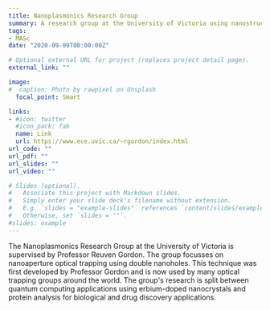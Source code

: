 ```yaml
---
title: Nanoplasmonics Research Group
summary: A research group at the University of Victoria using nanostructured metals for optical trapping. This group uses nanoaperture optical trapping to explore the characteristics of single nanoparticles and proteins.
tags:
- MASc
date: "2020-09-09T00:00:00Z"

# Optional external URL for project (replaces project detail page).
external_link: ""

image:
#  caption: Photo by rawpixel on Unsplash
  focal_point: Smart

links:
- #icon: twitter
  #icon_pack: fab
  name: Link
  url: https://www.ece.uvic.ca/~rgordon/index.html
url_code: ""
url_pdf: ""
url_slides: ""
url_video: ""

# Slides (optional).
#   Associate this project with Markdown slides.
#   Simply enter your slide deck's filename without extension.
#   E.g. `slides = "example-slides"` references `content/slides/example-slides.md`.
#   Otherwise, set `slides = ""`.
#slides: example
---
```


The Nanoplasmonics Research Group at the University of Victoria is supervised by Professor Reuven Gordon. The group focusses on nanoaperture optical trapping using double nanoholes. This technique was first developed by Professor Gordon and is now used by many optical trapping groups around the world. The group's research is split between quantum computing applications using erbium-doped nanocrystals and protein analysis for biological and drug discovery applications.